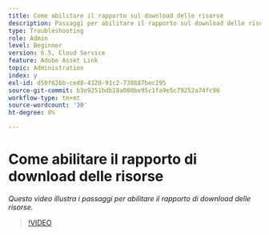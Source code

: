 ```yaml
---
title: Come abilitare il rapporto sul download delle risorse
description: Passaggi per abilitare il rapporto sul download delle risorse
type: Troubleshooting
role: Admin
level: Beginner
version: 6.5, Cloud Service
feature: Adobe Asset Link
topic: Administration
index: y
exl-id: d50f626b-ced8-4320-91c2-738687bec295
source-git-commit: b3e9251bdb18a008be95c1fa9e5c79252a74fc98
workflow-type: tm+mt
source-wordcount: '30'
ht-degree: 0%

---
```


# Come abilitare il rapporto di download delle risorse

*Questo video illustra i passaggi per abilitare il rapporto di download delle risorse.*

>[!VIDEO](https://video.tv.adobe.com/v/335463?quality=12&learn=on)
